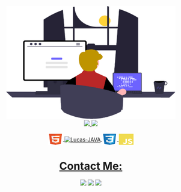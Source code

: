 <div align="center">
  <img src="Untitled.png" width="450" height="300">
  <div align="center" style="display: inline_block">
  <a href="https://github.com/lucashartmann">
  <img height="163em" src="https://github-readme-stats.vercel.app/api?username=lucashartmann&show_icons=true&theme=black&include_all_commits=true&count_private=true"/>
  <img height="163em" src="https://github-readme-stats.vercel.app/api/top-langs/?username=lucashartmann&layout=compact&langs_count=7&theme=black"/>
  </div>
<div style="display: inline_block"><br>
  <img align="center" alt="Lucas-HTML" height="30" width="40" src="https://raw.githubusercontent.com/devicons/devicon/master/icons/html5/html5-original.svg">
  <img align="center" alt="Lucas-JAVA" height="40" width="40" src="https://cdn.jsdelivr.net/gh/devicons/devicon/icons/java/java-original-wordmark.svg" />
  <img align="center" alt="Lucas-CSS" height="30" width="40" src="https://raw.githubusercontent.com/devicons/devicon/master/icons/css3/css3-original.svg">
  <img align="center" alt="Lucas-Js" height="30" width="40" src="https://raw.githubusercontent.com/devicons/devicon/master/icons/javascript/javascript-plain.svg">
 
</div>
  
  ##
 
<div> 
  <h1>Contact Me:</h1>
  <a href="https://www.instagram.com/lucas__hartmann/" target="_blank"><img src="https://img.shields.io/badge/-Instagram-%23E4405F?style=for-the-badge&logo=instagram&logoColor=white" target="_blank"></a>
  <a href = "mailto:lucas.a11181@gmail.com"><img src="https://img.shields.io/badge/-Gmail-%23333?style=for-the-badge&logo=gmail&logoColor=white" target="_blank"></a>
  <a href="https://www.linkedin.com/in/lucas-augusto-hartmann-331854234/" target="_blank"><img src="https://img.shields.io/badge/-LinkedIn-%230077B5?style=for-the-badge&logo=linkedin&logoColor=white" target="_blank"></a> 
 
  
 
